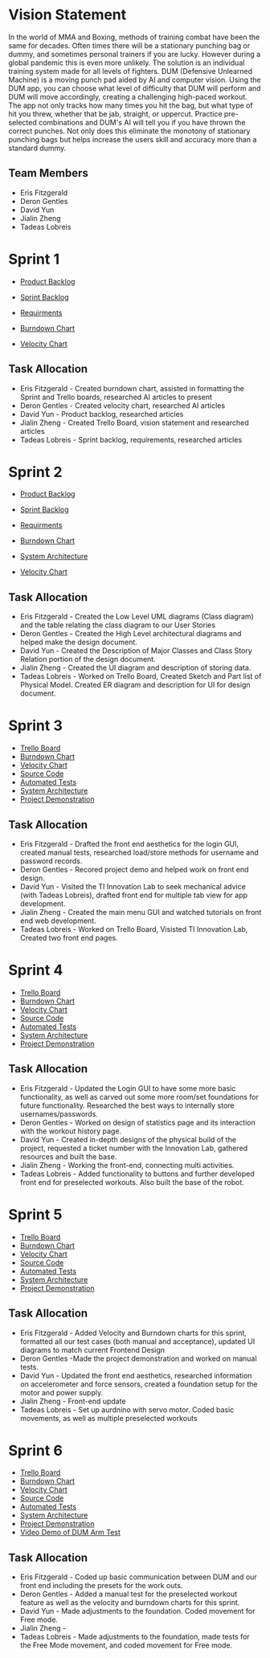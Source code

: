 # Vision Statement
In the world of MMA and Boxing, methods of training combat have been the same for decades. Often times there will be a stationary punching bag or dummy, and sometimes personal trainers if you are lucky. However during a global pandemic this is even more unlikely. The solution is an individual training system made for all levels of fighters. DUM (Defensive Unlearned Machine) is a moving punch pad aided by AI and computer vision. Using the DUM app, you can choose what level of difficulty that DUM will perform and DUM will move accordingly, creating a challenging high-paced workout. The app not only tracks how many times you hit the bag, but what type of hit you threw, whether that be jab, straight, or uppercut. Practice pre-selected combinations and DUM's AI will tell you if you have thrown the correct punches. Not only does this eliminate the monotony of stationary punching bags but helps increase the users skill and accuracy more than a standard dummy.

## Team Members
  * Eris Fitzgerald
  * Deron Gentles
  * David Yun
  * Jialin Zheng
  * Tadeas Lobreis


# Sprint 1
* [Product Backlog](https://docs.google.com/spreadsheets/d/1T_YFjJA2x297F3sX_Lql-QHOxClX8nvLCutoh2QMx5k/edit?usp=sharing)

* [Sprint Backlog](https://trello.com/b/xMViNHQY/cop4331)

* [Requirments](https://trello.com/b/xMViNHQY/cop4331)

* [Burndown Chart](https://user-images.githubusercontent.com/78665808/107135932-dae52700-68cc-11eb-863a-68d3adf9e0a4.png)

* [Velocity Chart](https://user-images.githubusercontent.com/65682018/107084503-23b1b880-67c5-11eb-9e97-091a8c1b8026.png)


## Task Allocation
* Eris Fitzgerald - Created burndown chart, assisted in formatting the Sprint and Trello boards, researched AI articles to present
* Deron Gentles - Created velocity chart, researched AI articles
* David Yun - Product backlog, researched articles
* Jialin Zheng - Created Trello Board, vision statement and researched articles
* Tadeas Lobreis - Sprint backlog, requirements, researched articles

# Sprint 2
* [Product Backlog](https://docs.google.com/spreadsheets/d/1T_YFjJA2x297F3sX_Lql-QHOxClX8nvLCutoh2QMx5k/edit?usp=sharing)

* [Sprint Backlog](https://trello.com/b/xMViNHQY/cop4331)

* [Requirments](https://trello.com/b/xMViNHQY/cop4331)

* [Burndown Chart](https://user-images.githubusercontent.com/78665808/107900885-4e5fe780-6f10-11eb-935d-50829ae0e021.png)

* [System Architecture](https://github.com/yuniverse3122/Group22/blob/main/architecture.md)

* [Velocity Chart](https://user-images.githubusercontent.com/78665808/107900895-528c0500-6f10-11eb-8fe5-e50437468e13.png)


## Task Allocation
* Eris Fitzgerald - Created the Low Level UML diagrams (Class diagram) and the table relating the class diagram to our User Stories
* Deron Gentles - Created the High Level architectural diagrams and helped make the design document.
* David Yun - Created the Description of Major Classes and Class Story Relation portion of the design document.
* Jialin Zheng - Created the UI diagram and description of storing data.
* Tadeas Lobreis - Worked on Trello Board, Created Sketch and Part list of Physical Model. Created ER diagram and description for UI for design document.


# Sprint 3

* [Trello Board](https://trello.com/b/xMViNHQY/cop4331)
* [Burndown Chart](https://user-images.githubusercontent.com/66040230/108653480-89c06000-7494-11eb-9d15-8b4dc051f112.png)
* [Velocity Chart](https://user-images.githubusercontent.com/66040230/108652527-61376680-7492-11eb-96db-f98098bb6ea0.png)
* [Source Code](https://github.com/yuniverse3122/Group22/tree/main/SourceCode)
* [Automated Tests](https://github.com/yuniverse3122/Group22/tree/main/SourceCode)
* [System Architecture](https://github.com/yuniverse3122/Group22/blob/main/architecture.md)
* [Project Demonstration](https://youtu.be/25siZ-gcsMA)


## Task Allocation
* Eris Fitzgerald - Drafted the front end aesthetics for the login GUI, created manual tests, researched load/store methods for username and password records. 
* Deron Gentles - Recored project demo and helped work on front end design.
* David Yun - Visited the TI Innovation Lab to seek mechanical advice (with Tadeas Lobreis), drafted front end for multiple tab view for app development.
* Jialin Zheng - Created the main menu GUI and watched tutorials on front end web development.
* Tadeas Lobreis - Worked on Trello Board, Visisted TI Innovation Lab, Created two front end pages.

# Sprint 4

* [Trello Board](https://trello.com/b/xMViNHQY/cop4331)
* [Burndown Chart](https://user-images.githubusercontent.com/66040230/109449315-1da2a680-7a16-11eb-9844-37438049fc6f.png)
* [Velocity Chart](https://user-images.githubusercontent.com/66040230/109443871-c1398a00-7a09-11eb-8556-9ddb20f36776.png)
* [Source Code](https://github.com/yuniverse3122/Group22/tree/main/SourceCode)
* [Automated Tests](https://github.com/yuniverse3122/Group22/tree/main/SourceCode)
* [System Architecture](https://github.com/yuniverse3122/Group22/blob/main/architecture.md)
* [Project Demonstration](https://youtu.be/25siZ-gcsMA)


## Task Allocation
* Eris Fitzgerald - Updated the Login GUI to have some more basic functionality, as well as carved out some more room/set foundations for future functionality. Researched the best ways to internally store usernames/passwords. 
* Deron Gentles - Worked on design of statistics page and its interaction with the workout history page.
* David Yun - Created in-depth designs of the physical build of the project, requested a ticket number with the Innovation Lab, gathered resources and built the base.
* Jialin Zheng - Working the front-end, connecting multi activities.
* Tadeas Lobreis - Added functionality to buttons and further developed front end for preselected workouts. Also built the base of the robot.

# Sprint 5

* [Trello Board](https://trello.com/b/xMViNHQY/cop4331)
* [Burndown Chart](https://user-images.githubusercontent.com/78665808/110266794-92cd2900-7f8c-11eb-97b1-f2011c2d88b3.png)
* [Velocity Chart](https://user-images.githubusercontent.com/78665808/110266779-89dc5780-7f8c-11eb-87d7-32ef82d42840.png)
* [Source Code](https://github.com/yuniverse3122/Group22/tree/main/SourceCode)
* [Automated Tests](https://github.com/yuniverse3122/Group22/tree/main/SourceCode)
* [System Architecture](https://github.com/yuniverse3122/Group22/blob/main/architecture.md)
* [Project Demonstration](https://youtu.be/ySWHLh5L-nE)



## Task Allocation
* Eris Fitzgerald - Added Velocity and Burndown charts for this sprint, formatted all our test cases (both manual and acceptance), updated UI diagrams to match current Frontend Design
* Deron Gentles -Made the project demonstration and worked on manual tests.
* David Yun - Updated the front end aesthetics, researched information on accelerometer and force sensors, created a foundation setup for the motor and power supply.
* Jialin Zheng - Front-end update
* Tadeas Lobreis - Set up aurdnino with servo motor. Coded basic movements, as well as multiple preselected workouts


# Sprint 6

* [Trello Board](https://trello.com/b/xMViNHQY/cop4331)
* [Burndown Chart](https://user-images.githubusercontent.com/65682018/111095877-c2dc7500-8514-11eb-92a8-15036b08defb.png)
* [Velocity Chart](https://user-images.githubusercontent.com/65682018/111093532-91ad7600-850f-11eb-978a-eefb6342d73c.png)
* [Source Code](https://github.com/yuniverse3122/Group22/tree/main/SourceCode)
* [Automated Tests](https://github.com/yuniverse3122/Group22/tree/main/SourceCode/Test)
* [System Architecture](https://github.com/yuniverse3122/Group22/blob/main/Design/architecture.md)
* [Project Demonstration](https://youtu.be/ySWHLh5L-nE)
* [Video Demo of DUM Arm Test](https://youtu.be/eb71ZdQi-s0)



## Task Allocation
* Eris Fitzgerald - Coded up basic communication between DUM and our front end including the presets for the work outs. 
* Deron Gentles - Added a manual test for the preselected workout feature as well as the velocity and burndown charts for this sprint. 
* David Yun - Made adjustments to the foundation. Coded movement for Free mode.
* Jialin Zheng - 
* Tadeas Lobreis - Made adjustments to the foundation, made tests for the Free Mode movement, and coded movement for Free mode.

